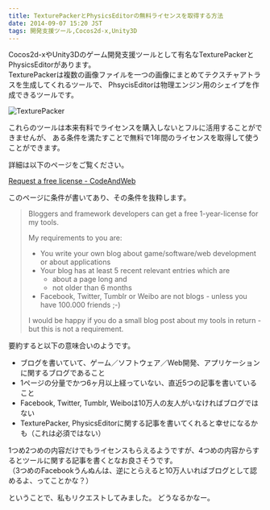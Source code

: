 ```yaml
---
title: TexturePackerとPhysicsEditorの無料ライセンスを取得する方法
date: 2014-09-07 15:20 JST
tags: 開発支援ツール,Cocos2d-x,Unity3D
---
```


Cocos2d-xやUnity3Dのゲーム開発支援ツールとして有名なTexturePackerとPhysicsEditorがあります。  
TexturePackerは複数の画像ファイルを一つの画像にまとめてテクスチャアトラスを生成してくれるツールで、
PhsycisEditorは物理エンジン用のシェイプを作成できるツールです。

![TexturePacker](2014-09-07/2014_09_07_2-texture-packer.png)

これらのツールは本来有料でライセンスを購入しないとフルに活用することができませんが、
ある条件を満たすことで無料で1年間のライセンスを取得して使うことができます。

詳細は以下のページをご覧ください。

[Request a free license - CodeAndWeb](http://www.codeandweb.com/request-free-license)

このページに条件が書いてあり、その条件を抜粋します。

> Bloggers and framework developers can get a free 1-year-license for my tools.
>
> My requirements to you are:
>
> * You write your own blog about game/software/web development or about applications
> * Your blog has at least 5 recent relevant entries which are
>   - about a page long and
>   - not older than 6 months
> * Facebook, Twitter, Tumblr or Weibo are not blogs - unless you have 100.000 friends ;-)
>
> I would be happy if you do a small blog post about my tools in return - but this is not a requirement.

要約すると以下の意味合いのようです。

* ブログを書いていて、ゲーム／ソフトウェア／Web開発、アプリケーションに関するブログであること
* 1ページの分量でかつ6ヶ月以上経っていない、直近5つの記事を書いていること
* Facebook, Twitter, Tumblr, Weiboは10万人の友人がいなければブログではない
* TexturePacker, PhysicsEditorに関する記事を書いてくれると幸せになるかも（これは必須ではない）

1つめ2つめの内容だけでもライセンスもらえるようですが、4つめの内容からするとツールに関する記事を書くとなお良さそうです。  
（3つめのFacebookうんぬんは、逆にとらえると10万人いればブログとして認めるよ、ってことかな？）

ということで、私もリクエストしてみました。
どうなるかなー。
